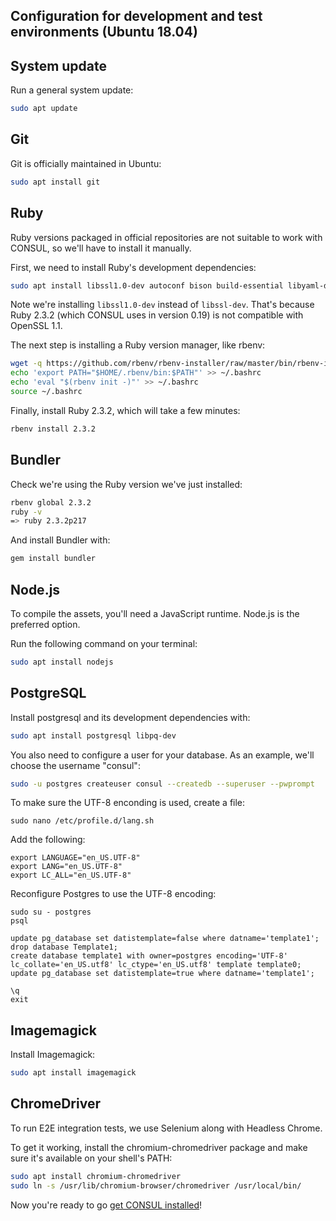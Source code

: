 ## Configuration for development and test environments (Ubuntu 18.04)

## System update

Run a general system update:

```bash
sudo apt update
```

## Git

Git is officially maintained in Ubuntu:

```bash
sudo apt install git
```

## Ruby

Ruby versions packaged in official repositories are not suitable to work with CONSUL, so we'll have to install it manually.

First, we need to install Ruby's development dependencies:

```bash
sudo apt install libssl1.0-dev autoconf bison build-essential libyaml-dev libreadline6-dev zlib1g-dev libncurses5-dev libffi-dev libgdbm5 libgdbm-dev
```

Note we're installing `libssl1.0-dev` instead of `libssl-dev`. That's because Ruby 2.3.2 (which CONSUL uses in version 0.19) is not compatible with OpenSSL 1.1.

The next step is installing a Ruby version manager, like rbenv:

```bash
wget -q https://github.com/rbenv/rbenv-installer/raw/master/bin/rbenv-installer -O- | bash
echo 'export PATH="$HOME/.rbenv/bin:$PATH"' >> ~/.bashrc
echo 'eval "$(rbenv init -)"' >> ~/.bashrc
source ~/.bashrc
```

Finally, install Ruby 2.3.2, which will take a few minutes:

```bash
rbenv install 2.3.2
```

## Bundler

Check we're using the Ruby version we've just installed:

```bash
rbenv global 2.3.2
ruby -v
=> ruby 2.3.2p217
```

And install Bundler with:

```bash
gem install bundler
```

## Node.js

To compile the assets, you'll need a JavaScript runtime. Node.js is the preferred option.

Run the following command on your terminal:

```bash
sudo apt install nodejs
```

## PostgreSQL

Install postgresql and its development dependencies with:

```bash
sudo apt install postgresql libpq-dev
```

You also need to configure a user for your database. As an example, we'll choose the username "consul":

```bash
sudo -u postgres createuser consul --createdb --superuser --pwprompt
```

To make sure the UTF-8 enconding is used, create a file:

```
sudo nano /etc/profile.d/lang.sh
```

Add the following:

```
export LANGUAGE="en_US.UTF-8"
export LANG="en_US.UTF-8"
export LC_ALL="en_US.UTF-8"
```

Reconfigure Postgres to use the UTF-8 encoding:

`````
sudo su - postgres
psql

update pg_database set datistemplate=false where datname='template1';
drop database Template1;
create database template1 with owner=postgres encoding='UTF-8'
lc_collate='en_US.utf8' lc_ctype='en_US.utf8' template template0;
update pg_database set datistemplate=true where datname='template1';

\q
exit
`````

## Imagemagick

Install Imagemagick:

```bash
sudo apt install imagemagick
```

## ChromeDriver

To run E2E integration tests, we use Selenium along with Headless Chrome.

To get it working, install the chromium-chromedriver package and make sure it's available on your shell's PATH:

```bash
sudo apt install chromium-chromedriver
sudo ln -s /usr/lib/chromium-browser/chromedriver /usr/local/bin/
```

Now you're ready to go [get CONSUL installed](local_installation.md)!
